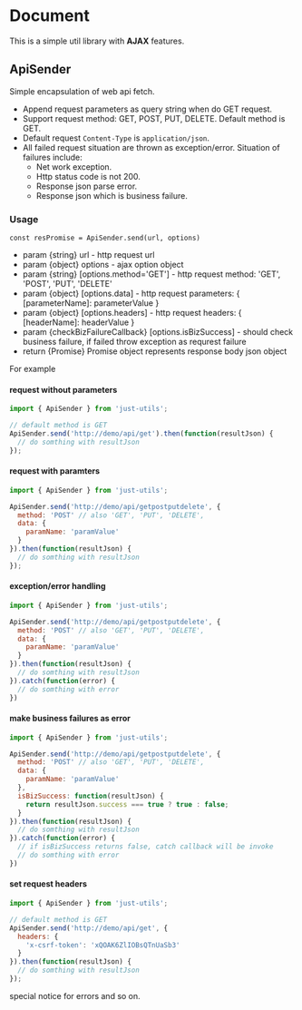 # Document

This is a simple util library with **AJAX** features.

## ApiSender

Simple encapsulation of web api fetch.

+ Append request parameters as query string when do GET request.
+ Support request method: GET, POST, PUT, DELETE. Default method is GET.
+ Default request `Content-Type` is `application/json`.
+ All failed request situation are thrown as exception/error. Situation of failures include:
  + Net work exception.
  + Http status code is not 200.
  + Response json parse error.
  + Response json which is business failure.

### Usage
`const resPromise = ApiSender.send(url, options)`

- param {string} url - http request url
- param {object} options - ajax option object
- param {string} [options.method='GET'] - http request method: 'GET', 'POST', 'PUT', 'DELETE'
- param {object} [options.data] - http request parameters: { [parameterName]: parameterValue }
- param {object} [options.headers] - http request headers: { [headerName]: headerValue }
- param {checkBizFailureCallback} [options.isBizSuccess] - should check business failure, if failed throw exception as requrest failure
- return {Promise} Promise object represents response body json object

For example

#### request without parameters
```js
import { ApiSender } from 'just-utils';

// default method is GET
ApiSender.send('http://demo/api/get').then(function(resultJson) {
  // do somthing with resultJson
});
```

#### request with paramters
```js
import { ApiSender } from 'just-utils';

ApiSender.send('http://demo/api/getpostputdelete', {
  method: 'POST' // also 'GET', 'PUT', 'DELETE',
  data: {
    paramName: 'paramValue'
  }
}).then(function(resultJson) {
  // do somthing with resultJson
});
```

#### exception/error handling
```js
import { ApiSender } from 'just-utils';

ApiSender.send('http://demo/api/getpostputdelete', {
  method: 'POST' // also 'GET', 'PUT', 'DELETE',
  data: {
    paramName: 'paramValue'
  }
}).then(function(resultJson) {
  // do somthing with resultJson
}).catch(function(error) {
  // do somthing with error
})
```

#### make business failures as error
```js
import { ApiSender } from 'just-utils';

ApiSender.send('http://demo/api/getpostputdelete', {
  method: 'POST' // also 'GET', 'PUT', 'DELETE',
  data: {
    paramName: 'paramValue'
  },
  isBizSuccess: function(resultJson) {
    return resultJson.success === true ? true : false;
  }
}).then(function(resultJson) {
  // do somthing with resultJson
}).catch(function(error) {
  // if isBizSuccess returns false, catch callback will be invoke
  // do somthing with error
})
```

#### set request headers
```js
import { ApiSender } from 'just-utils';

// default method is GET
ApiSender.send('http://demo/api/get', {
  headers: {
    'x-csrf-token': 'xQOAK6ZlIOBsQTnUaSb3'
  }
}).then(function(resultJson) {
  // do somthing with resultJson
});
```


special notice for errors and so on.